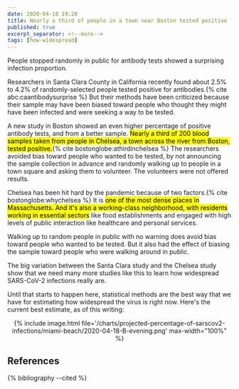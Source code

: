 ```yaml
---
date: 2020-04-18 19:20
title: Nearly a third of people in a town near Boston tested positive for antibodies
published: true
excerpt_separator: <!--more-->
tags: [how-widespread]
---
```


People stopped randomly in public for antibody tests showed a surprising infection proportion.

<!--more-->

Researchers in Santa Clara County in California recently found about 2.5% to 4.2% of randomly-selected people tested positive for antibodies.{% cite abc:caantibodysurprise %}  But their methods have been criticized because their sample may have been biased toward people who thought they might have been infected and were seeking a way to be tested.

A new study in Boston showed an even higher percentage of positive antibody tests, and from a better sample.  <mark>Nearly a third of 200 blood samples taken from people in Chelsea, a town across the river from Boston, tested positive.</mark>{% cite bostonglobe:athirdinchelsea %}  The researchers avoided bias toward people who wanted to be tested, by not announcing the sample collection in advance and randomly walking up to people in a town square and asking them to volunteer.  The volunteers were not offered results.

Chelsea has been hit hard by the pandemic because of two factors.{% cite bostonglobe:whychelsea %}  It is <mark>one of the most dense places in Massachusetts.  And it's also a working-class neighborhood, with residents working in essential sectors</mark> like food establishments and engaged with high levels of public interaction like healthcare and personal services.

Walking up to random people in public with no warning does avoid bias toward people who wanted to be tested.  But it also had the effect of biasing the sample toward people who were walking around in public.

The big variation between the Santa Clara study and the Chelsea study show that we need many more studies like this to learn how widespread SARS-CoV-2 infections really are.

Until that starts to happen here, statistical methods are the best way that we have for estimating how widespread the virus is right now.  Here's the current best estimate, as of this writing:

<p>
<center>
{% include image.html file='/charts/projected-percentage-of-sarscov2-infections/miami-beach/2020-04-18-B-evening.png' max-width="100%" %}
</center>
</p>

<h2>References</h2>

{% bibliography --cited %}
